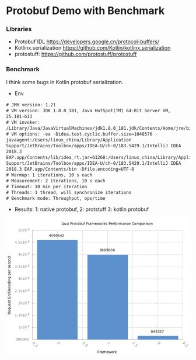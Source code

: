 Protobuf Demo with Benchmark
============================

### Libraries

* Protobuf IDL https://developers.google.cn/protocol-buffers/
* Kotlinx.serialization https://github.com/Kotlin/kotlinx.serialization
* protostuff: https://github.com/protostuff/protostuff


### Benchmark
I think some bugs in Kotlin protobuf serialization.

*  Env
```
# JMH version: 1.21
# VM version: JDK 1.8.0_181, Java HotSpot(TM) 64-Bit Server VM, 25.181-b13
# VM invoker: /Library/Java/JavaVirtualMachines/jdk1.8.0_181.jdk/Contents/Home/jre/bin/java
# VM options: -ea -Didea.test.cyclic.buffer.size=1048576 -javaagent:/Users/linux_china/Library/Application Support/JetBrains/Toolbox/apps/IDEA-U/ch-0/183.5429.1/IntelliJ IDEA 2018.3 EAP.app/Contents/lib/idea_rt.jar=61268:/Users/linux_china/Library/Application Support/JetBrains/Toolbox/apps/IDEA-U/ch-0/183.5429.1/IntelliJ IDEA 2018.3 EAP.app/Contents/bin -Dfile.encoding=UTF-8
# Warmup: 1 iterations, 10 s each
# Measurement: 2 iterations, 10 s each
# Timeout: 10 min per iteration
# Threads: 1 thread, will synchronize iterations
# Benchmark mode: Throughput, ops/time
```

* Results: 1: native protobuf, 2: protstuff 3: kotlin protobuf

![Protobuf Libraries Benchmark](results.png)
